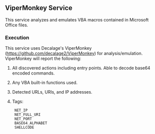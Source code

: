 ## ViperMonkey Service

This service analyzes and emulates VBA macros contained in Microsoft Office files.

### Execution

This service uses Decalage's ViperMonkey (https://github.com/decalage2/ViperMonkey) for analysis/emulation. ViperMonkey will report the following:

1. All discovered actions including entry points. Able to decode base64 encoded commands.

2. Any VBA built-in functions used.

3. Detected URLs, URIs, and IP addresses.

3. Tags:

        NET_IP
        NET_FULL_URI
        NET_PORT
        BASE64_ALPHABET
        SHELLCODE
